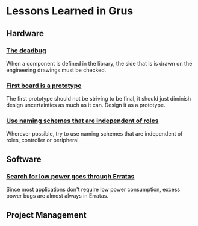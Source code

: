 # Lessons Learned in Grus

## Hardware

### [The deadbug](1.md)
When a component is defined in the library, the side that is is drawn on the engineering drawings must be checked.

### [First board is a prototype](2.md)
The first prototype should not be striving to be final, it should just diminish design uncertainties as much as it can. Design it as a prototype.

### [Use naming schemes that are independent of roles](4.md)
Wherever possible, try to use naming schemes that are independent of roles, controller or peripheral.

## Software 

### [Search for low power goes through Erratas](3.md)
Since most applications don't require low power consumption, excess power bugs are almost always in Erratas.

## Project Management
